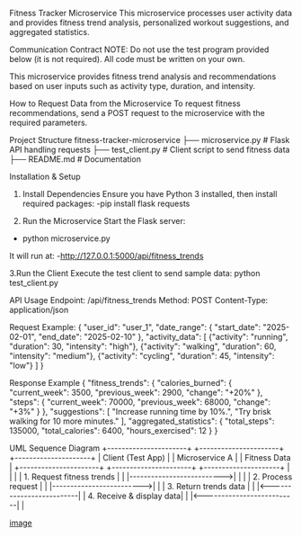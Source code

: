 Fitness Tracker Microservice
This microservice processes user activity data and provides fitness trend analysis, personalized workout suggestions, and aggregated statistics.

Communication Contract
NOTE: Do not use the test program provided below (it is not required). All code must be written on your own.

This microservice provides fitness trend analysis and recommendations based on user inputs such as activity type, duration, and intensity.

How to Request Data from the Microservice
To request fitness recommendations, send a POST request to the microservice with the required parameters.

Project Structure
fitness-tracker-microservice
 ├── microservice.py        # Flask API handling requests
 ├── test_client.py         # Client script to send fitness data
 ├── README.md              # Documentation

Installation & Setup
1. Install Dependencies
Ensure you have Python 3 installed, then install required packages:
-pip install flask requests

2. Run the Microservice
Start the Flask server:
- python microservice.py
 
It will run at:
-http://127.0.0.1:5000/api/fitness_trends

3.Run the Client
Execute the test client to send sample data:
python test_client.py

API Usage
Endpoint: /api/fitness_trends
Method: POST
Content-Type: application/json

Request Example:
{
    "user_id": "user_1",
    "date_range": {
        "start_date": "2025-02-01",
        "end_date": "2025-02-10"
    },
    "activity_data": [
        {"activity": "running", "duration": 30, "intensity": "high"},
        {"activity": "walking", "duration": 60, "intensity": "medium"},
        {"activity": "cycling", "duration": 45, "intensity": "low"}
    ]
}

Response Example
{
    "fitness_trends": {
        "calories_burned": {
            "current_week": 3500,
            "previous_week": 2900,
            "change": "+20%"
        },
        "steps": {
            "current_week": 70000,
            "previous_week": 68000,
            "change": "+3%"
        }
    },
    "suggestions": [
        "Increase running time by 10%.",
        "Try brisk walking for 10 more minutes."
    ],
    "aggregated_statistics": {
        "total_steps": 135000,
        "total_calories": 6400,
        "hours_exercised": 12
    }
}

UML Sequence Diagram
+----------------------+      +----------------------+      +---------------------+
|   Client (Test App)  |      |   Microservice A     |      |    Fitness Data     |
+----------------------+      +----------------------+      +---------------------+
          |                           |                          |
          |  1. Request fitness trends |                          |
          |-------------------------->|                          |
          |                           |  2. Process request      |
          |                           |------------------------->|
          |                           |  3. Return trends data  |
          |                           |<-------------------------|
          |  4. Receive & display data|                          |
          |<--------------------------|                          |


[image](https://github.com/user-attachments/assets/6e450f73-ff5b-4f7a-ac19-0e46436220c1)


